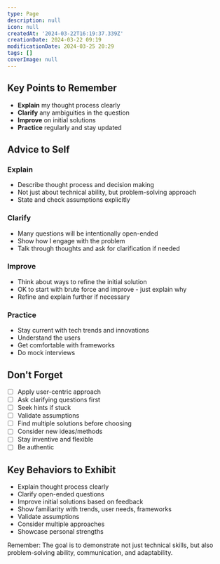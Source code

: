 ```yaml
---
type: Page
description: null
icon: null
createdAt: '2024-03-22T16:19:37.339Z'
creationDate: 2024-03-22 09:19
modificationDate: 2024-03-25 20:29
tags: []
coverImage: null
---
```


## Key Points to Remember

- **Explain** my thought process clearly
- **Clarify** any ambiguities in the question
- **Improve** on initial solutions
- **Practice** regularly and stay updated

## Advice to Self

### Explain
- Describe thought process and decision making
- Not just about technical ability, but problem-solving approach
- State and check assumptions explicitly

### Clarify
- Many questions will be intentionally open-ended
- Show how I engage with the problem
- Talk through thoughts and ask for clarification if needed

### Improve
- Think about ways to refine the initial solution
- OK to start with brute force and improve - just explain why
- Refine and explain further if necessary

### Practice
- Stay current with tech trends and innovations
- Understand the users
- Get comfortable with frameworks
- Do mock interviews

## Don't Forget

- [ ] Apply user-centric approach
- [ ] Ask clarifying questions first
- [ ] Seek hints if stuck
- [ ] Validate assumptions
- [ ] Find multiple solutions before choosing
- [ ] Consider new ideas/methods
- [ ] Stay inventive and flexible
- [ ] Be authentic

## Key Behaviors to Exhibit

- Explain thought process clearly
- Clarify open-ended questions
- Improve initial solutions based on feedback
- Show familiarity with trends, user needs, frameworks
- Validate assumptions
- Consider multiple approaches
- Showcase personal strengths

Remember: The goal is to demonstrate not just technical skills, but also problem-solving ability, communication, and adaptability.